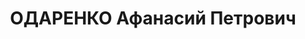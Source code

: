 ---
title: ОДАРЕНКО Афанасий Петрович
description: "1898 р., с. Кочубеївка Чутівського р-ну Полтавської обл., українець,\
  \ освіта середня, член ВКП(б). Проживав у м. Славута, голова райвиконкому. Заарештований\
  \ 22.08.37. \n  Звинувачення: член контрреволюційної організації. Військколегією\
  \ Верховного Суду СРСР 26.10.37 засуджений до розстрілу. Вирок виконаний у м. Києві\
  \ 27.10.37. \n  Реабілітований Прокуратурою СРСР 07.08.91."
---
